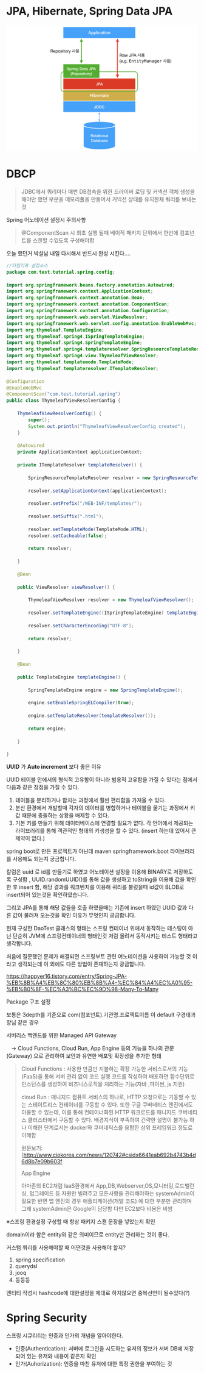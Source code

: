 # JPA, Hibernate, Spring Data JPA

![JPA, Hibernate, Spring Data JPA의 전반적인 그림](./image/overall_design.png)



# DBCP

> JDBC에서 쿼리마다 매번 DB접속을 위한 드라이버 로딩 및 커넥션 객체 생성을 해야만 했던 부분을 메모리풀을 만들어서 커넥션 상태를 유지한채 쿼리를 보내는 것



Spring 어노테이션 설정시 주의사항

> @ComponentScan 시 최초 실행 될때 베이직 패키지 단위에서 한번에 컴포넌트를 스캔할 수있도록 구성해야함

오늘 했던거 박살남 내일 다시해서 반드시 완성 시킨다....

```java
//타임리프 설정소스
package com.test.tutorial.spring.config;

import org.springframework.beans.factory.annotation.Autowired;
import org.springframework.context.ApplicationContext;
import org.springframework.context.annotation.Bean;
import org.springframework.context.annotation.ComponentScan;
import org.springframework.context.annotation.Configuration;
import org.springframework.web.servlet.ViewResolver;
import org.springframework.web.servlet.config.annotation.EnableWebMvc;
import org.thymeleaf.TemplateEngine;
import org.thymeleaf.spring4.ISpringTemplateEngine;
import org.thymeleaf.spring4.SpringTemplateEngine;
import org.thymeleaf.spring4.templateresolver.SpringResourceTemplateResolver;
import org.thymeleaf.spring4.view.ThymeleafViewResolver;
import org.thymeleaf.templatemode.TemplateMode;
import org.thymeleaf.templateresolver.ITemplateResolver;

@Configuration
@EnableWebMvc
@ComponentScan("com.test.tutorial.spring")
public class ThymeleafViewResolverConfig {

	ThymeleafViewResolverConfig() {
		super();
		System.out.println("ThymeleafViewResolverConfig created");
	}

	@Autowired
	private ApplicationContext applicationContext;

	private ITemplateResolver templateResolver() {

		SpringResourceTemplateResolver resolver = new SpringResourceTemplateResolver();

		resolver.setApplicationContext(applicationContext);

		resolver.setPrefix("/WEB-INF/templates/");

		resolver.setSuffix(".html");

		resolver.setTemplateMode(TemplateMode.HTML);
		resolver.setCacheable(false);

		return resolver;

	}

	@Bean

	public ViewResolver viewResolver() {

		ThymeleafViewResolver resolver = new ThymeleafViewResolver();

		resolver.setTemplateEngine((ISpringTemplateEngine) templateEngine());

		resolver.setCharacterEncoding("UTF-8");

		return resolver;

	}

	@Bean

	public TemplateEngine templateEngine() {

		SpringTemplateEngine engine = new SpringTemplateEngine();

		engine.setEnableSpringELCompiler(true);

		engine.setTemplateResolver(templateResolver());

		return engine;

	}

}

```

**UUID** 가 **Auto increment** 보다 좋은 이유

UUID 테이블 안에서의 형식적 고유함이 아니라 범용적 고유함을 가질 수 있다는 점에서 다음과 같은 장점을 가질 수 있다.

1. 테이블을 분리하거나 합치는 과정에서 훨씬 편리함을 가져올 수 있다.
2. 분산 환경에서 개발할때 각자의 데이터를 병합하거나 테이블을 옮기는 과정에서 키값 때문에 충돌하는 상황을 배제할 수 있다.
3. 기본 키를 만들기 위해 데이터베이스에 연결할 필요가 없다. 각 언어에서 제공되는 라이브러리를 통해 객관적인 형태의 키생성을 할 수 있다. (insert 하는데 있어서 큰 제약이 없다.)



spring boot로 만든 프로젝트가 아닌데 maven springframework.boot 라이브러리를 사용해도 되는지 궁금합니다.



칼럼은 uuid 로 id를 만들기로 하였고 어노테이션 설정을 이용해 BINARY로 저장하도록 구성함 ,  UUID.randomUUID()를 통해 값을 생성하고 toString을 이용해 값을 확인한 후 insert 함, 해당 결과를 워크벤치를 이용해 쿼리를 불렀을때 id값이 BLOB로 insert되어 있는것을 확인하였습니다.

그리고 JPA를 통해 해당 값들을 호출 하였을때는 기존에 insert 하였던 UUID 값과 다른 값이 불러져 오는것을 확인 이유가 무엇인지 궁금합니다.



 현재 구성한 DaoTest 클래스의 형태는 스프링 컨테이너 위에서 동작하는 테스팅이 아닌 단순히 JVM에 스프링컨테이너의 형태인것 처럼 올려서 동작시키는 테스트 형태라고 생각합니다.

처음에 질문했던 문제가 해결되면 스프링부트 관련 어노테이션을 사용하여 가능할 것 이라고 생각되는데 이 외에도 다른 방법이 존재하는지 궁금합니다.



https://happyer16.tistory.com/entry/Spring-JPA-%EB%8B%A4%EB%8C%80%EB%8B%A4-%EC%84%A4%EC%A0%95-%EB%B0%8F-%EC%A3%BC%EC%9D%98-Many-To-Many

Package 구조 설정

보통은 3depth를 기준으로 com(컴포넌트).기관명.프로젝트이름 이 default 구경태과장님 같은 경우







서버리스 백엔드를 위한 Managed API Gateway ㅤ 

ㅤ→ Cloud Functions, Cloud Run, App Engine 등의 기능을 하나의 관문(Gateway) 으로 관리하여 보안과 유연한 배포및 확장성을 추가한 형태



> Cloud Functions : 사용한 만큼만 지불하는 확장 가능한 서비스로서의 기능(FaaS)을 통해 서버 관리 없이 코드 실행
> 코드를 작성하여 배포하면 함수단위로 인스턴스를 생성하여 비즈니스로직을 처리하는 기능(자바 ,파이썬, js 지원)
> 
> 
>
> cloud Run : 매니지드 컴퓨트 서비스의 하나로, HTTP 요청으로는 기동할 수 있는 스테이트리스 컨테이너를 구동할 수 있다. 또한 구글 쿠버네티스 엔진에서도 이용할 수 있는데, 이를 통해 컨테이너화된 HTTP 워크로드를 매니지드 쿠버네티스 클러스터에서 구동할 수 있다. 
> 배경지식이 부족하여 간략한 설명이 불가능 하나 이해한 단계로서는 docker와 쿠버네틱스를 융합한 상위 프레임워크 정도로 이해함
> 
> 
>
> 원문보기:[http://www.ciokorea.com/news/120742#csidx6641eab692b4743b4d6d8b7e09b603f 
>
> 
>
>  App Engine
>
> 아마존의 EC2처럼 IaaS환경에서 App,DB,Webserver,OS,모니터링,로드밸런싱, 업그레이드 등
> 자원만 빌려주고 모든사항을 관리해야하는 systemAdmin이 필요한  반면 앱 엔진의 경우 애플리케이션(개발 코드) 에 대한 부분만 관리하며 그왜 systemAdmin은 Google이 담당함 다만 EC2보다 비용은 비쌈





※스프링 환경설정 구성할 때 항상 패키지 스캔 문장을 넣었는지 확인



domain이라 함은 entity와 같은 의미이므로 entity만 관리하는 것이 좋다.




커스텀 쿼리를 사용해야할 때 어떤것을 사용해야 할지?

1. spring specification
2. querydsl
3. jooq
4. 등등등



엔티티 작성시 hashcode에 대한설정을 제대로 하지않으면 중복선언이 될수있다(?)

# Spring Security

스프링 시큐리티는 인증과 인가의 개념을 알아야한다.

- 인증(Authentication): 서버에 로그인을 시도하는 유저의 정보가 서버 DB에 저장되어 있는 유저와 내용이 같은지 확인
- 인가(Auhorization): 인증을 마친 유저에 대한 특정 권한을 부여하는 것

